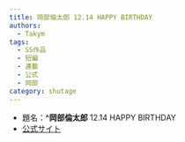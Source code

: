 ```yaml
---
title: 岡部倫太郎 12.14 HAPPY BIRTHDAY
authors:
  - Takym
tags:
  - SS作品
  - 短編
  - 連載
  - 公式
  - 岡部
category: shutage
---
```

- 題名：**^岡部倫太郎** 12.14 HAPPY BIRTHDAY
- [公式サイト](http://steinsgate.jp/elite/hooinkyoma/)
